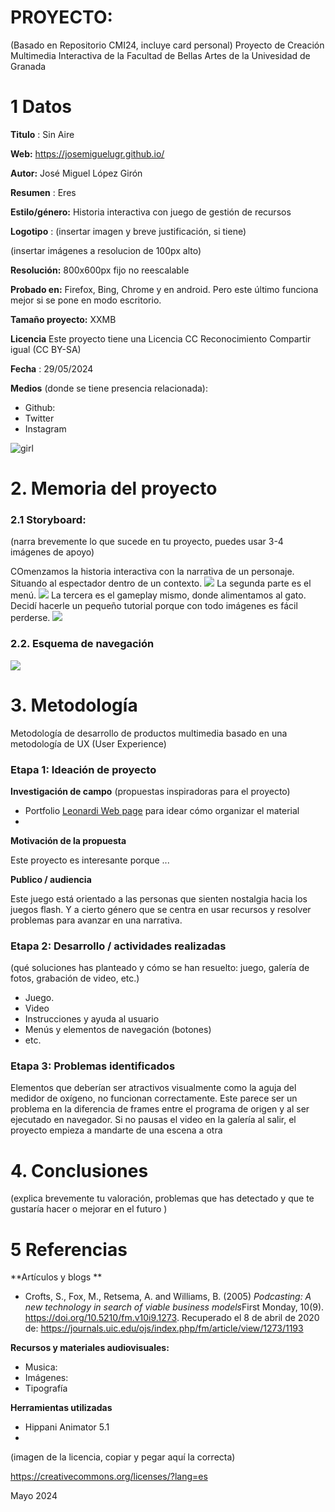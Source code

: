 # PROYECTO: 

(Basado en Repositorio CMI24, incluye card personal)
Proyecto de Creación Multimedia Interactiva de la  Facultad de Bellas Artes de la Univesidad de Granada



# 1 Datos 



**Titulo** : Sin Aire

**Web:**   https://josemiguelugr.github.io/

**Autor:**  José Miguel López Girón

**Resumen** : Eres  

**Estilo/género:**  Historia interactiva con juego de gestión de recursos

**Logotipo** : (insertar imagen y breve justificación, si  tiene) 

(insertar imágenes a resolucion de 100px alto)

**Resolución:** 800x600px fijo no reescalable

**Probado en:**   Firefox, Bing, Chrome y en android. Pero este último funciona mejor si se pone en modo escritorio.

**Tamaño proyecto:** XXMB 

**Licencia** Este proyecto tiene una Licencia CC Reconocimiento Compartir igual (CC BY-SA)

**Fecha** : 29/05/2024

**Medios** (donde se tiene presencia relacionada):

- Github:
- Twitter
- Instagram


![girl](https://github.com/JoseMiguelugr/JoseMiguelugr.github.io/blob/main/gato1_frame1.png?raw=true)

# 2. Memoria del proyecto 

### 2.1 Storyboard: 



(narra brevemente lo que sucede en tu proyecto, puedes usar 3-4 imágenes de apoyo)

COmenzamos la historia interactiva con la narrativa de un personaje. Situando al espectador dentro de un contexto. 
![](https://github.com/JoseMiguelugr/JoseMiguelugr.github.io/blob/main/Captura%20de%20pantalla%20(64).png?raw=true)
La segunda parte es el menú.
![](https://github.com/JoseMiguelugr/JoseMiguelugr.github.io/blob/main/Captura%20de%20pantalla%20(65).png?raw=true)
La tercera es el gameplay mismo, donde alimentamos al gato. Decidí hacerle un pequeño tutorial porque con todo imágenes es fácil perderse.
![](https://github.com/JoseMiguelugr/JoseMiguelugr.github.io/blob/main/Captura%20de%20pantalla%20(67).png?raw=true)

### 2.2. Esquema de navegación 

![](https://github.com/JoseMiguelugr/JoseMiguelugr.github.io/blob/main/Diagrama%20sin%20t%C3%ADtulo.jpg?raw=true)





# 3. Metodología

Metodología de desarrollo de productos multimedia basado en una metodología de UX (User Experience)



### Etapa 1: Ideación de proyecto

**Investigación de campo** (propuestas inspiradoras para el proyecto)

- Portfolio [Leonardi Web page](http://www.rleonardi.com/interactive-resume/) para idear cómo organizar el material
- 



**Motivación de la propuesta** 

Este  proyecto es interesante porque ... 



**Publico / audiencia**

Este juego está orientado a las personas que sienten nostalgia hacia los juegos flash. Y a cierto género que se centra en usar recursos y resolver problemas para avanzar en una narrativa.




### Etapa 2: Desarrollo / actividades realizadas

(qué soluciones has planteado y cómo se han resuelto: juego, galería de fotos, grabación de video, etc.)

- Juego. 
- Video 
- Instrucciones y ayuda al usuario 
- Menús y elementos de navegación (botones)
- etc.



### Etapa 3: Problemas identificados

Elementos que deberían ser atractivos visualmente como la aguja del medidor de oxígeno, no funcionan correctamente. Este parece ser un problema en la diferencia de frames entre el programa de origen y al ser ejecutado en navegador.
Si no pausas el video en la galería al salir, el proyecto empieza a mandarte de una escena a otra



# 4. Conclusiones 

(explica brevemente tu valoración, problemas que has detectado y que te gustaría hacer o mejorar en el futuro )







# 5 Referencias 

**Artículos y blogs ** 

- Crofts, S., Fox, M., Retsema, A. and Williams, B. (2005) *Podcasting: A new technology in search of viable business models*First Monday, 10(9). https://doi.org/10.5210/fm.v10i9.1273. Recuperado el 8 de abril de 2020 de: https://journals.uic.edu/ojs/index.php/fm/article/view/1273/1193

**Recursos y materiales audiovisuales:**

* Musica:  
* Imágenes:  
* Tipografía

**Herramientas utilizadas**

- Hippani Animator 5.1
- 



(imagen de la licencia, copiar y pegar aquí la correcta)

https://creativecommons.org/licenses/?lang=es

Mayo 2024
